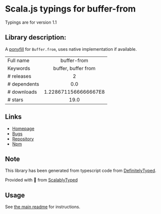 
# Scala.js typings for buffer-from

Typings are for version 1.1

## Library description:
A [ponyfill](https://ponyfill.com) for `Buffer.from`, uses native implementation if available.

|                    |                 |
| ------------------ | :-------------: |
| Full name          | buffer-from |
| Keywords           | buffer, buffer from |
| # releases         | 2 |
| # dependents       | 0.0 |
| # downloads        | 1.2286711566666667E8 |
| # stars            | 19.0 |

## Links
- [Homepage](https://github.com/LinusU/buffer-from#readme)
- [Bugs](https://github.com/LinusU/buffer-from/issues)
- [Repository](https://github.com/LinusU/buffer-from)
- [Npm](https://www.npmjs.com/package/buffer-from)
    


## Note
This library has been generated from typescript code from [DefinitelyTyped](https://definitelytyped.org).

Provided with :purple_heart: from [ScalablyTyped](https://github.com/oyvindberg/ScalablyTyped)

## Usage
See [the main readme](../../readme.md) for instructions.


